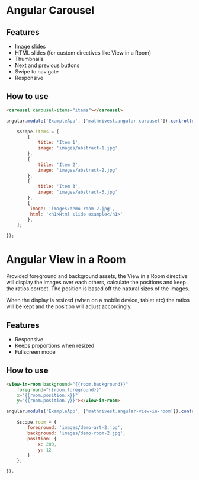 # Angular Carousel

## Features

* Image slides
* HTML slides (for custom directives like View in a Room)
* Thumbnails
* Next and previous buttons
* Swipe to navigate
* Responsive

## How to use
```html
<carousel carousel-items="items"></carousel>
```
```javascript
angular.module('ExampleApp', ['mathrivest.angular-carousel']).controller('MainCtrl', function ($scope) {

    $scope.items = [
        {
            title: 'Item 1',
            image: 'images/abstract-1.jpg'
        },
        {
            title: 'Item 2',
            image: 'images/abstract-2.jpg'
        },
        {
            title: 'Item 3',
            image: 'images/abstract-3.jpg'
        },
        {
         image: 'images/demo-room-2.jpg',
         html: '<h1>Html slide example</h1>'
		},
    ];

});
```

# Angular View in a Room
Provided foreground and background assets, the View in a Room directive will display the images over each others, calculate the positions and keep the ratios correct. The position is based off the natural sizes of the images.

When the display is resized (when on a mobile device, tablet etc) the ratios will be kept and the position will adjust accordingly.

## Features

* Responsive
* Keeps proportions when resized
* Fullscreen mode

## How to use

```html
<view-in-room background="{{room.background}}"
	foreground="{{room.foreground}}"
	x="{{room.position.x}}"
	y="{{room.position.y}}"></view-in-room>
```
```javascript
angular.module('ExampleApp', ['mathrivest.angular-view-in-room']).controller('MainCtrl', function ($scope) {

	$scope.room = {
	    foreground: 'images/demo-art-2.jpg',
	    background: 'images/demo-room-2.jpg',
	    position: {
	        x: 200,
	        y: 12
	    }
	};

});
```